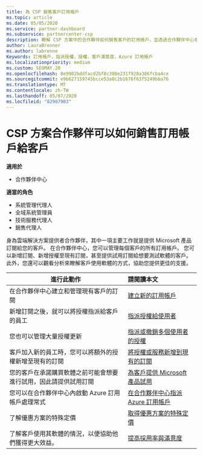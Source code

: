 ```yaml
---
title: 為 CSP 銷售客戶訂用帳戶
ms.topic: article
ms.date: 05/05/2020
ms.service: partner-dashboard
ms.subservice: partnercenter-csp
description: 瞭解 CSP 方案中的合作夥伴如何銷售客戶的訂用帳戶，並透過合作夥伴中心來管理。
author: LauraBrenner
ms.author: labrenne
Keywords: 訂用帳戶，指派授權，授權，客戶滿意度，Azure 訂用帳戶
ms.localizationpriority: medium
ms.custom: SEOMAY.20
ms.openlocfilehash: 8e9902bddfacd2bf8c388e231f928a386fcba4ce
ms.sourcegitcommit: e9b627159745bcce53a8c2b1676f63f5249bba76
ms.translationtype: MT
ms.contentlocale: zh-TW
ms.lasthandoff: 05/07/2020
ms.locfileid: "82907903"
---
```

# <a name="how-csp-program-partners-can-sell-subscriptions-to-customers"></a>CSP 方案合作夥伴可以如何銷售訂用帳戶給客戶

**適用於**

-  合作夥伴中心

**適當的角色**

- 系統管理代理人
- 全域系統管理員
- 技術服務代理人
- 銷售代理人

身為雲端解決方案提供者合作夥伴，其中一項主要工作就是提供 Microsoft 產品訂閱給您的客戶。 在合作夥伴中心，您可以管理每個客戶的所有訂用帳戶。 您可以新增訂閱、新增授權至現有訂閱，甚至提供試用訂閱給想要測試軟體的客戶。 此外，您還可以觀看分析來瞭解客戶使用軟體的方式，協助您提供更佳的支援。

|**進行此動作**   |**請閱讀本文**   |
|----------------------|:----------------------|
|在合作夥伴中心建立和管理現有客戶的訂閱|[建立新的訂用帳戶](create-a-new-subscription.md)|
|新增訂閱之後，就可以將授權指派給客戶的員工  |[指派授權給使用者](assign-licenses-to-users.md)|
|您也可以管理大量授權更新   |[指派或撤銷多個使用者的授權](bulk-license-provisioning-for-multiple-users.md)|
|客戶加入新的員工時，您可以將額外的授權新增至現有的訂閱   |[將授權或服務新增到現有的訂閱](add-licenses-or-services-to-an-existing-subscription.md)|
|您的客戶在承諾購買軟體之前可能會想要進行試用，因此請提供試用訂閱    |[為客戶提供 Microsoft 產品試用](offer-your-customers-trials-of-microsoft-products.md)|
|您可以在合作夥伴中心內啟動 Azure 訂用帳戶處理常式   |[在合作夥伴中心指派 Azure 訂用帳戶](assign-azure-subscriptions.md)|
|了解優惠方案的特殊定價   |[取得優惠方案的特殊定價](get-special-pricing-for-offers.md)|
|了解客戶使用其軟體的情況，以便協助他們獲得更大效益。   | [提高採用率與滿意度](increasing-adoption-and-satisfaction.md)   |
